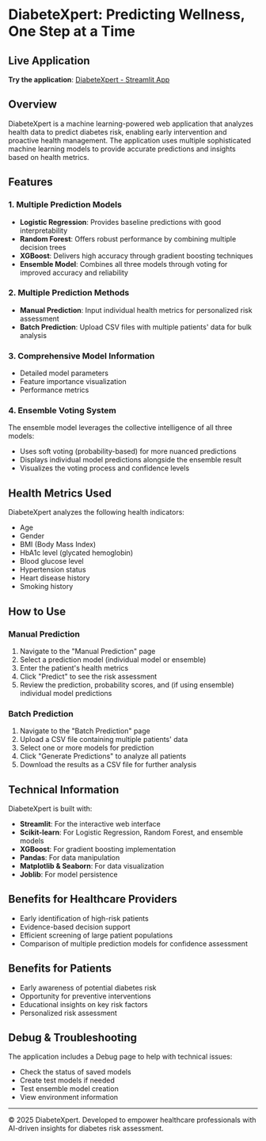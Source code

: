# DiabeteXpert: Predicting Wellness, One Step at a Time

## Live Application
**Try the application**: [DiabeteXpert - Streamlit App](https://itsminal-diabetexpert-app-osm094.streamlit.app/)

## Overview
DiabeteXpert is a machine learning-powered web application that analyzes health data to predict diabetes risk, enabling early intervention and proactive health management. The application uses multiple sophisticated machine learning models to provide accurate predictions and insights based on health metrics.

## Features

### 1. Multiple Prediction Models
- **Logistic Regression**: Provides baseline predictions with good interpretability
- **Random Forest**: Offers robust performance by combining multiple decision trees
- **XGBoost**: Delivers high accuracy through gradient boosting techniques
- **Ensemble Model**: Combines all three models through voting for improved accuracy and reliability

### 2. Multiple Prediction Methods
- **Manual Prediction**: Input individual health metrics for personalized risk assessment
- **Batch Prediction**: Upload CSV files with multiple patients' data for bulk analysis

### 3. Comprehensive Model Information
- Detailed model parameters
- Feature importance visualization
- Performance metrics

### 4. Ensemble Voting System
The ensemble model leverages the collective intelligence of all three models:
- Uses soft voting (probability-based) for more nuanced predictions
- Displays individual model predictions alongside the ensemble result
- Visualizes the voting process and confidence levels

## Health Metrics Used
DiabeteXpert analyzes the following health indicators:
- Age
- Gender
- BMI (Body Mass Index)
- HbA1c level (glycated hemoglobin)
- Blood glucose level
- Hypertension status
- Heart disease history
- Smoking history

## How to Use

### Manual Prediction
1. Navigate to the "Manual Prediction" page
2. Select a prediction model (individual model or ensemble)
3. Enter the patient's health metrics
4. Click "Predict" to see the risk assessment
5. Review the prediction, probability scores, and (if using ensemble) individual model predictions

### Batch Prediction
1. Navigate to the "Batch Prediction" page
2. Upload a CSV file containing multiple patients' data
3. Select one or more models for prediction
4. Click "Generate Predictions" to analyze all patients
5. Download the results as a CSV file for further analysis

## Technical Information
DiabeteXpert is built with:
- **Streamlit**: For the interactive web interface
- **Scikit-learn**: For Logistic Regression, Random Forest, and ensemble models
- **XGBoost**: For gradient boosting implementation
- **Pandas**: For data manipulation
- **Matplotlib & Seaborn**: For data visualization
- **Joblib**: For model persistence

## Benefits for Healthcare Providers
- Early identification of high-risk patients
- Evidence-based decision support
- Efficient screening of large patient populations
- Comparison of multiple prediction models for confidence assessment

## Benefits for Patients
- Early awareness of potential diabetes risk
- Opportunity for preventive interventions
- Educational insights on key risk factors
- Personalized risk assessment

## Debug & Troubleshooting
The application includes a Debug page to help with technical issues:
- Check the status of saved models
- Create test models if needed
- Test ensemble model creation
- View environment information

---

© 2025 DiabeteXpert. Developed to empower healthcare professionals with AI-driven insights for diabetes risk assessment.
